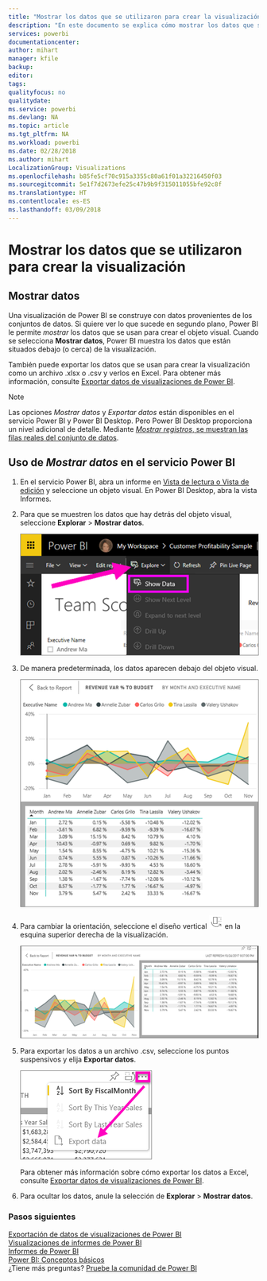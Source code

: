 ```yaml
---
title: "Mostrar los datos que se utilizaron para crear la visualización de Power BI"
description: "En este documento se explica cómo mostrar los datos que se usaron para crear un objeto visual en Power BI y cómo exportar esos datos a un archivo .csv."
services: powerbi
documentationcenter: 
author: mihart
manager: kfile
backup: 
editor: 
tags: 
qualityfocus: no
qualitydate: 
ms.service: powerbi
ms.devlang: NA
ms.topic: article
ms.tgt_pltfrm: NA
ms.workload: powerbi
ms.date: 02/28/2018
ms.author: mihart
LocalizationGroup: Visualizations
ms.openlocfilehash: b85fe5cf70c915a3355c80a61f01a32216450f03
ms.sourcegitcommit: 5e1f7d2673efe25c47b9b9f315011055bfe92c8f
ms.translationtype: HT
ms.contentlocale: es-ES
ms.lasthandoff: 03/09/2018
---
```

# <a name="show-the-data-that-was-used-to-create-the-visualization"></a>Mostrar los datos que se utilizaron para crear la visualización
## <a name="show-data"></a>Mostrar datos
Una visualización de Power BI se construye con datos provenientes de los conjuntos de datos. Si quiere ver lo que sucede en segundo plano, Power BI le permite *mostrar* los datos que se usan para crear el objeto visual. Cuando se selecciona **Mostrar datos**, Power BI muestra los datos que están situados debajo (o cerca) de la visualización.

También puede exportar los datos que se usan para crear la visualización como un archivo .xlsx o .csv y verlos en Excel. Para obtener más información, consulte [Exportar datos de visualizaciones de Power BI](power-bi-visualization-export-data.md).

> [!NOTE]
> Las opciones *Mostrar datos* y *Exportar datos* están disponibles en el servicio Power BI y Power BI Desktop. Pero Power BI Desktop proporciona un nivel adicional de detalle. Mediante [*Mostrar registros*, se muestran las filas reales del conjunto de datos](desktop-see-data-see-records.md).
> 
> 

## <a name="using-show-data-in-power-bi-service"></a>Uso de *Mostrar datos* en el servicio Power BI
1. En el servicio Power BI, abra un informe en [Vista de lectura o Vista de edición](service-reading-view-and-editing-view.md) y seleccione un objeto visual.  En Power BI Desktop, abra la vista Informes.
2. Para que se muestren los datos que hay detrás del objeto visual, seleccione **Explorar** > **Mostrar datos**.
   
   ![Selección de Mostrar datos](media/service-reports-show-data/power-bi-show-data.png)
3. De manera predeterminada, los datos aparecen debajo del objeto visual.
   
   ![Presentación vertical de objeto visual y datos](media/service-reports-show-data/power-bi-explore-show-data.png)
4. Para cambiar la orientación, seleccione el diseño vertical ![](media/service-reports-show-data/power-bi-vertical-icon-new.png) en la esquina superior derecha de la visualización.
   
   ![Presentación horizontal de objeto visual y datos](media/service-reports-show-data/power-bi-explore-show-data2.png)
5. Para exportar los datos a un archivo .csv, seleccione los puntos suspensivos y elija **Exportar datos**.
   
    ![Selección de Exportar datos](media/service-reports-show-data/power-bi-export-data-new.png)
   
    Para obtener más información sobre cómo exportar los datos a Excel, consulte [Exportar datos de visualizaciones de Power BI](power-bi-visualization-export-data.md).
6. Para ocultar los datos, anule la selección de **Explorar** > **Mostrar datos**.

### <a name="next-steps"></a>Pasos siguientes
[Exportación de datos de visualizaciones de Power BI](power-bi-visualization-export-data.md)    
[Visualizaciones de informes de Power BI](power-bi-report-visualizations.md)    
[Informes de Power BI](service-reports.md)    
[Power BI: Conceptos básicos](service-basic-concepts.md)    
¿Tiene más preguntas? [Pruebe la comunidad de Power BI](http://community.powerbi.com/)

